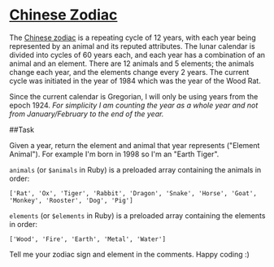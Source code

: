 # [Chinese Zodiac](https://www.codewars.com/kata/chinese-zodiac "https://www.codewars.com/kata/57a73e697cb1f31dd70000d2")

The [Chinese zodiac](https://en.wikipedia.org/wiki/Chinese_zodiac) is a repeating cycle of 12 years, with each year being represented by an animal and its reputed attributes. The lunar calendar is divided into cycles of 60 years each, and each year has a combination of an animal and an element. There are 12 animals and 5 elements; the animals change each year, and the elements change every 2 years. The current cycle was initiated in the year of 1984 which was the year of the Wood Rat.

Since the current calendar is Gregorian, I will only be using years from the epoch 1924.
*For simplicity I am counting the year as a whole year and not from January/February to the end of the year.*

##Task

Given a year, return the element and animal that year represents ("Element Animal"). 
For example I'm born in 1998 so I'm an "Earth Tiger".


```animals``` (or ```$animals``` in Ruby) is a preloaded array containing the animals in order:

```['Rat', 'Ox', 'Tiger', 'Rabbit', 'Dragon', 'Snake', 'Horse', 'Goat', 'Monkey', 'Rooster', 'Dog', 'Pig']```


```elements``` (or ```$elements``` in Ruby) is a preloaded array containing the elements in order:


```['Wood', 'Fire', 'Earth', 'Metal', 'Water']```

Tell me your zodiac sign and element in the comments. Happy coding :)